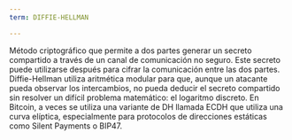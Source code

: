 ```yaml
---
term: DIFFIE-HELLMAN

---
```

Método criptográfico que permite a dos partes generar un secreto compartido a través de un canal de comunicación no seguro. Este secreto puede utilizarse después para cifrar la comunicación entre las dos partes. Diffie-Hellman utiliza aritmética modular para que, aunque un atacante pueda observar los intercambios, no pueda deducir el secreto compartido sin resolver un difícil problema matemático: el logaritmo discreto. En Bitcoin, a veces se utiliza una variante de DH llamada ECDH que utiliza una curva elíptica, especialmente para protocolos de direcciones estáticas como Silent Payments o BIP47.